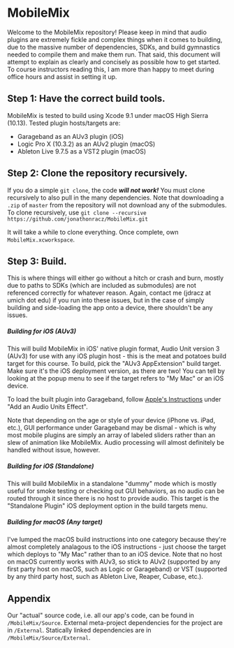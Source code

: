# MobileMix

Welcome to the MobileMix repository! Please keep in mind that audio plugins are extremely fickle and complex things when it comes to building, due to the massive number of dependencies, SDKs, and build gymnastics needed to compile them and make them run. That said, this document will attempt to explain as clearly and concisely as possible how to get started. To course instructors reading this, I am more than happy to meet during office hours and assist in setting it up.

## Step 1: Have the correct build tools.
MobileMix is tested to build using Xcode 9.1 under macOS High Sierra (10.13). Tested plugin hosts/targets are:

* Garageband as an AUv3 plugin (iOS)
* Logic Pro X (10.3.2) as an AUv2 plugin (macOS)
* Ableton Live 9.7.5 as a VST2 plugin (macOS)

## Step 2: Clone the repository recursively.

If you do a simple `git clone`, the code **_will not work!_** You must clone recursively to also pull in the many dependencies. Note that downloading a `.zip` of `master` from the repository will not download any of the submodules. To clone recursively, use `git clone --recursive https://github.com/jonathonracz/MobileMix.git`

It will take a while to clone everything. Once complete, own `MobileMix.xcworkspace`.

## Step 3: Build.

This is where things will either go without a hitch or crash and burn, mostly due to paths to SDKs (which are included as submodules) are not referenced correctly for whatever reason. Again, contact me (jdracz at umich dot edu) if you run into these issues, but in the case of simply building and side-loading the app onto a device, there shouldn't be any issues.

##### Building for iOS (AUv3)

This will build MobileMix in iOS' native plugin format, Audio Unit version 3 (AUv3) for use with any iOS plugin host - this is the meat and potatoes build target for this course. To build, pick the "AUv3 AppExtension" build target. Make sure it's the iOS deployment version, as there are two! You can tell by looking at the popup menu to see if the target refers to "My Mac" or an iOS device.

To load the built plugin into Garageband, follow [Apple's Instructions](https://support.apple.com/kb/PH24861?viewlocale=en_US&locale=en_US) under "Add an Audio Units Effect".

Note that depending on the age or style of your device (iPhone vs. iPad, etc.), GUI performance under Garageband may be dismal - which is why most mobile plugins are simply an array of labeled sliders rather than an slew of animation like MobileMix. Audio processing will almost definitely be handled without issue, however.

##### Building for iOS (Standalone)

This will build MobileMix in a standalone "dummy" mode which is mostly useful for smoke testing or checking out GUI behaviors, as no audio can be routed through it since there is no host to provide audio. This target is the "Standalone Plugin" iOS deployment option in the build targets menu.

##### Building for macOS (Any target)

I've lumped the macOS build instructions into one category because they're almost completely analagous to the iOS instructions - just choose the target which deploys to "My Mac" rather than to an iOS device. Note that no host on macOS currently works with AUv3, so stick to AUv2 (supported by any first party host on macOS, such as Logic or Garageband) or VST (supported by any third party host, such as Ableton Live, Reaper, Cubase, etc.).

## Appendix

Our "actual" source code, i.e. all our app's code, can be found in `/MobileMix/Source`. External meta-project dependencies for the project are in `/External`. Statically linked dependencies are in `/MobileMix/Source/External`.

